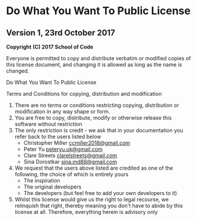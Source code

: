 # Do What You Want To Public License
## Version 1, 23rd October 2017
**Copyright (C) 2017 School of Code**

Everyone is permitted to copy and distribute verbatim or modified  copies of this license document, and changing it is allowed as long as the name is changed.

Do What You Want To Public License

Terms and Conditions for copying, distribution and modification

1. There are no terms or conditions restricting copying, distribution or modification in any way shape or form.  
2. You are free to copy, distribute, modify or otherwise release this software without restriction
3. The only restriction is credit - we ask that in your documentation you refer back to the users
listed below
	* Christopher Miller [ccmiller2018@gmail.com](mailto:ccmiller2018@gmail.com)
	* Peter Yu [peteryu.uk@gmail.com](mailto:peteryu.uk@gmail.com)
	* Clare Streets [clarelstreets@gmail.com](mailto:clarelstreets@gmail.com)
	* Sina Dorostkar [sina.md88@gmail.com](mailto:sina.md88@gmail.com)
4. We request that the users above listed are credited as one of the following, the choice of which is entirely yours
	* The inspiration
	* The original developers
	* The developers (but feel free to add your own developers to it)
5. Whilst this license would give us the right to legal recourse, we relinquish that right, thereby meaning you don't have to abide by this license at all.  Therefore, everything herein is advisory only
